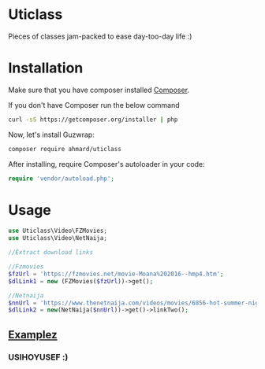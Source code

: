 # Uticlass
Pieces of classes jam-packed to ease day-too-day life :)


# Installation

Make sure that you have composer installed
[Composer](http://getcomposer.org).

If you don't have Composer run the below command
```bash
curl -sS https://getcomposer.org/installer | php
```

Now, let's install Guzwrap:

```bash
composer require ahmard/uticlass
```

After installing, require Composer's autoloader in your code:

```php
require 'vendor/autoload.php';
```

# Usage
```php
use Uticlass\Video\FZMovies;
use Uticlass\Video\NetNaija;

//Extract download links

//Fzmovies
$fzUrl = 'https://fzmovies.net/movie-Moana%202016--hmp4.htm';
$dlLink1 = new (FZMovies($fzUrl))->get();

//Netnaija
$nnUrl = 'https://www.thenetnaija.com/videos/movies/6856-hot-summer-nights-2017';
$dlLink2 = new(NetNaija($nnUrl))->get()->linkTwo();
```

## [Examplez](examples)

### USIHOYUSEF :)